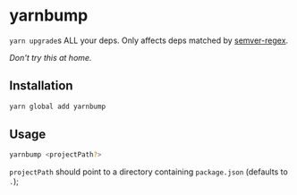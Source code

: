 # yarnbump

`yarn upgrade`s ALL your deps. Only affects deps matched by [semver-regex](https://github.com/sindresorhus/semver-regex).

*Don't try this at home.*

## Installation 

```sh
yarn global add yarnbump
```

## Usage 

```sh
yarnbump <projectPath?>
```

`projectPath` should point to a directory containing `package.json` (defaults to `.`);

